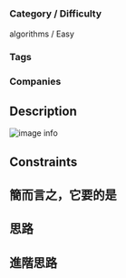 # [](https://leetcode.com/problems)

### Category / Difficulty
algorithms / Easy

### Tags

	 		
### Companies


## Description


![image info](./img/e1.jpg)

## Constraints


## 簡而言之，它要的是


## 思路


## 進階思路

